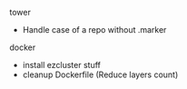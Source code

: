 
tower
- Handle case of a repo without .marker

docker

- install ezcluster stuff
- cleanup Dockerfile (Reduce layers count)

